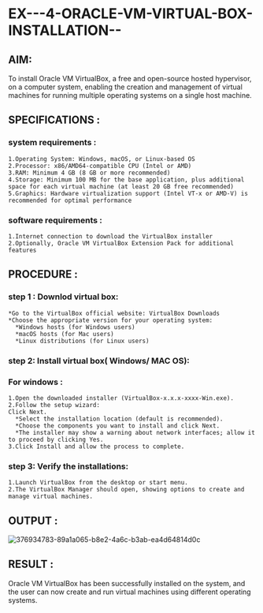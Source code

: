 # EX---4-ORACLE-VM-VIRTUAL-BOX-INSTALLATION--
## AIM:
To install Oracle VM VirtualBox, a free and open-source hosted hypervisor, on a computer system, enabling the creation and management of virtual machines for running multiple operating systems on a single host machine.
## SPECIFICATIONS :
### system requirements :
~~~
1.Operating System: Windows, macOS, or Linux-based OS
2.Processor: x86/AMD64-compatible CPU (Intel or AMD)
3.RAM: Minimum 4 GB (8 GB or more recommended)
4.Storage: Minimum 100 MB for the base application, plus additional space for each virtual machine (at least 20 GB free recommended)
5.Graphics: Hardware virtualization support (Intel VT-x or AMD-V) is recommended for optimal performance
~~~
### software requirements :
~~~
1.Internet connection to download the VirtualBox installer
2.Optionally, Oracle VM VirtualBox Extension Pack for additional features
~~~
## PROCEDURE :
### step 1 : Downlod virtual box:
~~~
*Go to the VirtualBox official website: VirtualBox Downloads
*Choose the appropriate version for your operating system:
  *Windows hosts (for Windows users)
  *macOS hosts (for Mac users)
  *Linux distributions (for Linux users)
~~~
###  step 2: Install virtual box( Windows/ MAC OS):
###  For windows :
~~~
1.Open the downloaded installer (VirtualBox-x.x.x-xxxx-Win.exe).
2.Follow the setup wizard:
Click Next.
  *Select the installation location (default is recommended).
  *Choose the components you want to install and click Next.
  *The installer may show a warning about network interfaces; allow it to proceed by clicking Yes.
3.Click Install and allow the process to complete.
~~~
### step 3: Verify the installations:
~~~
1.Launch VirtualBox from the desktop or start menu.
2.The VirtualBox Manager should open, showing options to create and manage virtual machines.
~~~
## OUTPUT :
![376934783-89a1a065-b8e2-4a6c-b3ab-ea4d64814d0c](https://github.com/user-attachments/assets/97a31e89-c157-4490-bd28-8bf6d1d4faa0)
## RESULT :
Oracle VM VirtualBox has been successfully installed on the system, and the user can now create and run virtual machines using different operating systems.

